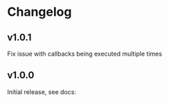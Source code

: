 # Changelog

## v1.0.1

Fix issue with callbacks being executed multiple times

## v1.0.0

Initial release, see docs:
